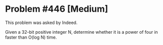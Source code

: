 # Problem #446 [Medium]

This problem was asked by Indeed.

Given a 32-bit positive integer N, determine whether it is a power of four in faster than O(log N) time.